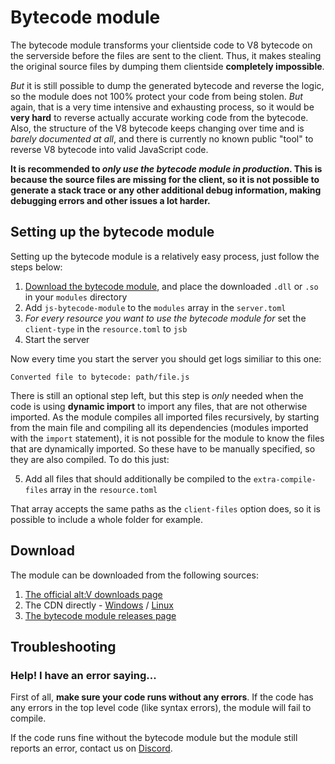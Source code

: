 # Bytecode module

The bytecode module transforms your clientside code to V8 bytecode on the serverside before the files are sent to the client. Thus,
it makes stealing the original source files by dumping them clientside **completely impossible**.

*But* it is still possible to dump the generated bytecode and reverse the logic, so the module does not 100% protect your code from being stolen.
*But* again, that is a very time intensive and exhausting process, so it would be **very hard** to reverse actually accurate working code from the
bytecode.
Also, the structure of the V8 bytecode keeps changing over time and is *barely documented at all*, and there is currently no known public "tool"
to reverse V8 bytecode into valid JavaScript code.

**It is recommended to *only use the bytecode module in production*. This is because the source files are missing for the client, so it is not possible
to generate a stack trace or any other additional debug information, making debugging errors and other issues a lot harder.**

## Setting up the bytecode module

Setting up the bytecode module is a relatively easy process, just follow the steps below:

1. [Download the bytecode module](#download), and place the downloaded `.dll` or `.so` in your `modules` directory
2. Add `js-bytecode-module` to the `modules` array in the `server.toml`
3. *For every resource you want to use the bytecode module for* set the `client-type` in the `resource.toml` to `jsb`
4. Start the server

Now every time you start the server you should get logs similiar to this one:
```
Converted file to bytecode: path/file.js
```

There is still an optional step left, but this step is *only* needed when the code is using **dynamic import** to import any files,
that are not otherwise imported. As the module compiles all imported files recursively, by starting from the main file and compiling
all its dependencies (modules imported with the `import` statement), it is not possible for the module to know the files that are dynamically imported.
So these have to be manually specified, so they are also compiled.
To do this just:

5. Add all files that should additionally be compiled to the `extra-compile-files` array in the `resource.toml`

That array accepts the same paths as the `client-files` option does, so it is possible to include a whole folder for example.

## Download

The module can be downloaded from the following sources:
1. [The official alt:V downloads page](https://altv.mp/downloads)
2. The CDN directly - [Windows](http://cdn.alt-mp.com/js-bytecode-module/release/x64_win32/js-bytecode-module.dll) / [Linux](http://cdn.alt-mp.com/js-bytecode-module/release/x64_linux/libjs-bytecode-module.so)
3. [The bytecode module releases page](https://github.com/altmp/altv-js-bytecode/releases)

## Troubleshooting

### Help! I have an error saying...

First of all, **make sure your code runs without any errors**. If the code has any errors in the top level code (like syntax errors),
the module will fail to compile.

If the code runs fine without the bytecode module but the module still reports an error, contact us on [Discord](https://discord.altv.mp).
